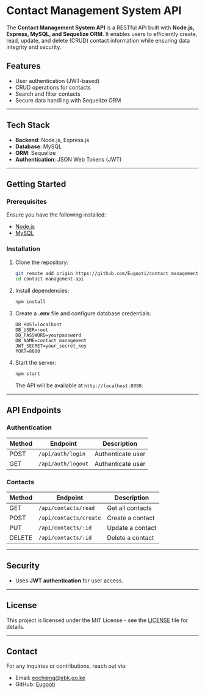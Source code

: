 # Contact Management System API

The **Contact Management System API** is a RESTful API built with **Node.js, Express, MySQL, and Sequelize ORM**. It enables users to efficiently create, read, update, and delete (CRUD) contact information while ensuring data integrity and security.

## Features
- User authentication (JWT-based)
- CRUD operations for contacts
- Search and filter contacts
- Secure data handling with Sequelize ORM

---

## Tech Stack
- **Backend**: Node.js, Express.js
- **Database**: MySQL
- **ORM**: Sequelize
- **Authentication**: JSON Web Tokens (JWT)

---

## Getting Started

### Prerequisites
Ensure you have the following installed:
- [Node.js](https://nodejs.org/)
- [MySQL](https://www.mysql.com/)

### Installation

1. Clone the repository:
   ```sh
   git remote add origin https://github.com/Eugooti/contact_management_API_ebk.git
   cd contact-management-api
   ```

2. Install dependencies:
   ```sh
   npm install
   ```

3. Create a **.env** file and configure database credentials:
   ```env
   DB_HOST=localhost
   DB_USER=root
   DB_PASSWORD=yourpassword
   DB_NAME=contact_management
   JWT_SECRET=your_secret_key
   PORT=8080
   ```



4. Start the server:
   ```sh
   npm start
   ```
   The API will be available at `http://localhost:8080`.

---

## API Endpoints

### Authentication
| Method | Endpoint             | Description          |
|--------|----------------------|----------------------|
| POST   | `/api/auth/login`    | Authenticate user |
| GET    | `/api/auth/logout`   | Authenticate user |

### Contacts
| Method | Endpoint               | Description           |
|--------|------------------------|----------------------|
| GET    | `/api/contacts/read`   | Get all contacts |
| POST   | `/api/contacts/create` | Create a contact |
| PUT    | `/api/contacts/:id`    | Update a contact |
| DELETE | `/api/contacts/:id`    | Delete a contact |

---

## Security
- Uses **JWT authentication** for user access.

---

## License
This project is licensed under the MIT License - see the [LICENSE](LICENSE) file for details.

---

## Contact
For any inquiries or contributions, reach out via:
- Email: eochieng@ebk.go.ke
- GitHub: [Eugooti](https://github.com/your-username)

